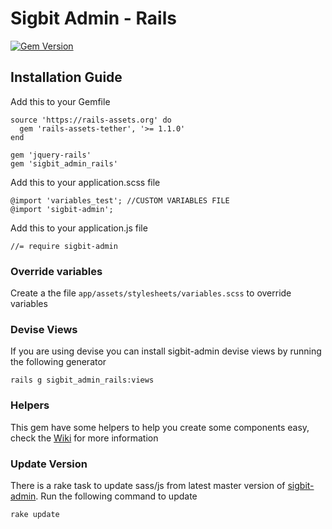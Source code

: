 # Sigbit Admin - Rails

[![Gem Version](https://badge.fury.io/rb/sigbit_admin_rails.svg)](https://badge.fury.io/rb/sigbit_admin_rails)

## Installation Guide
Add this to your Gemfile

    source 'https://rails-assets.org' do
      gem 'rails-assets-tether', '>= 1.1.0'
    end

    gem 'jquery-rails'
    gem 'sigbit_admin_rails'

Add this to your application.scss file

    @import 'variables_test'; //CUSTOM VARIABLES FILE
    @import 'sigbit-admin';

Add this to your application.js file

    //= require sigbit-admin

### Override variables
Create a the file `app/assets/stylesheets/variables.scss` to override variables

### Devise Views
If you are using devise you can install sigbit-admin devise views by running the following generator

```
rails g sigbit_admin_rails:views
```

### Helpers
This gem have some helpers to help you create some components easy, check the [Wiki](https://github.com/significantbit/sigbit_admin_rails/wiki) for more information

### Update Version
There is a rake task to update sass/js from latest master version of [sigbit-admin](https://github.com/significantbit/sigbit-admin).
Run the following command to update

```
rake update
```
